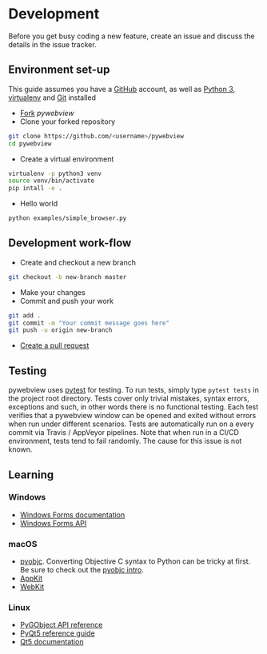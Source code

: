 # Development

Before you get busy coding a new feature, create an issue and discuss the details in the issue tracker.

## Environment set-up

This guide assumes you have a [GitHub](https://github.com) account, as well as [Python 3](https://python.org), [virtualenv](https://virtualenv.pypa.io/en/stable/) and [Git](https://git-scm.com) installed

* [Fork](https://github.com/r0x0r/pywebview/fork) _pywebview_ 
* Clone your forked repository

``` bash
git clone https://github.com/<username>/pywebview
cd pywebview
```

* Create a virtual environment
``` bash
virtualenv -p python3 venv
source venv/bin/activate
pip intall -e .
```

* Hello world
``` bash
python examples/simple_browser.py
```

## Development work-flow

* Create and checkout a new branch 
``` bash
git checkout -b new-branch master
```

* Make your changes
* Commit and push your work

``` bash
git add .
git commit -m "Your commit message goes here"
git push -u origin new-branch
```

* [Create a pull request](https://help.github.com/articles/creating-a-pull-request/)


## Testing

pywebview uses [pytest](https://docs.pytest.org/en/latest/) for testing. To run tests, simply type `pytest tests` in the project root directory. Tests cover only trivial mistakes, syntax errors, exceptions and such, in other words there is no functional testing. Each test verifies that a pywebview window can be opened and exited without errors when run under different scenarios. Tests are automatically run on a every commit via Travis / AppVeyor pipelines. Note that when run in a CI/CD environment, tests tend to fail randomly. The cause for this issue is not known.

## Learning

### Windows 
* [Windows Forms documentation](https://docs.microsoft.com/en-us/dotnet/framework/winforms/)
* [Windows Forms API](https://docs.microsoft.com/en-us/dotnet/api/system.windows.forms)

### macOS
* [pyobjc](https://pythonhosted.org/pyobjc/). Converting Objective C syntax to Python can be tricky at first. Be sure to check out the [pyobjc intro](https://pythonhosted.org/pyobjc/core/intro.html).
* [AppKit](https://developer.apple.com/documentation/appkit)
* [WebKit](https://developer.apple.com/documentation/webkit)

### Linux 
* [PyGObject API reference](https://lazka.github.io/pgi-docs/)
* [PyQt5 reference guide](http://pyqt.sourceforge.net/Docs/PyQt5/)
* [Qt5 documentation](https://doc.qt.io/qt-5/index.html)
